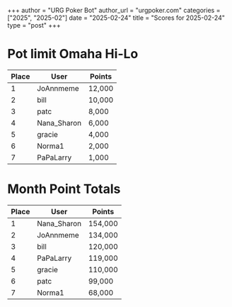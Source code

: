 +++
author = "URG Poker Bot"
author_url = "urgpoker.com"
categories = ["2025", "2025-02"]
date = "2025-02-24"
title = "Scores for 2025-02-24"
type = "post"
+++
# Pot limit Omaha Hi-Lo

| Place | User | Points |
|-------|------|--------|
| 1 | JoAnnmeme | 12,000 |
| 2 | bill | 10,000 |
| 3 | patc | 8,000 |
| 4 | Nana_Sharon | 6,000 |
| 5 | gracie | 4,000 |
| 6 | Norma1 | 2,000 |
| 7 | PaPaLarry | 1,000 |

# Month Point Totals

| Place | User | Points |
|-------|------|--------|
| 1 | Nana_Sharon | 154,000 |
| 2 | JoAnnmeme | 134,000 |
| 3 | bill | 120,000 |
| 4 | PaPaLarry | 119,000 |
| 5 | gracie | 110,000 |
| 6 | patc | 99,000 |
| 7 | Norma1 | 68,000 |
